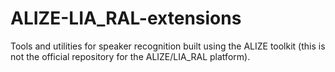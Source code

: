 # ALIZE-LIA_RAL-extensions
Tools and utilities for speaker recognition built using the ALIZE toolkit (this is not the official repository for the ALIZE/LIA_RAL platform).
